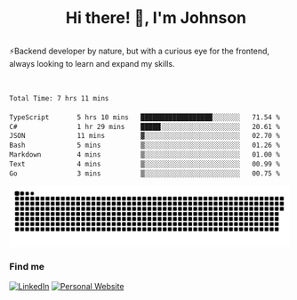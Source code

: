 <div id="user-content-toc">
  <ul align="center">
    <summary><h1 style="display: inline-block">Hi there! 👋, I'm Johnson</h1></summary>
  </ul>
</div>

⚡Backend developer by nature, but with a curious eye for the frontend, always looking to learn and expand my skills.

<br>


<!--START_SECTION:waka-->

```txt
Total Time: 7 hrs 11 mins

TypeScript       5 hrs 10 mins   ██████████████████░░░░░░░   71.54 %
C#               1 hr 29 mins    █████░░░░░░░░░░░░░░░░░░░░   20.61 %
JSON             11 mins         ▓░░░░░░░░░░░░░░░░░░░░░░░░   02.70 %
Bash             5 mins          ▒░░░░░░░░░░░░░░░░░░░░░░░░   01.26 %
Markdown         4 mins          ▒░░░░░░░░░░░░░░░░░░░░░░░░   01.00 %
Text             4 mins          ▒░░░░░░░░░░░░░░░░░░░░░░░░   00.99 %
Go               3 mins          ▒░░░░░░░░░░░░░░░░░░░░░░░░   00.75 %
```

<!--END_SECTION:waka-->

<picture>
  <source  srcset="https://github.com/joshwambere/joshwambere/blob/output/github-contribution-grid-snake-dark.svg?palette=github-dark">
  <source  srcset="https://github.com/joshwambere/joshwambere/blob/output/github-contribution-grid-snake.svg">
  <img alt="github contribution grid snake animation" src="https://github.com/joshwambere/joshwambere/blob/output/github-contribution-grid-snake.svg">
</picture>

### Find me
<a href="https://www.linkedin.com/in/dusabe-johnson" target="_blank"><img src="https://img.shields.io/badge/LinkedIn-%230077B5.svg?&style=flat&logo=linkedin&logoColor=white" alt="LinkedIn"></a>
‎‎ [![Personal Website](https://img.shields.io/badge/visit-Johnsonis.me-blue)](https://johnsonis.me/)
